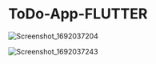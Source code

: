 # ToDo-App-FLUTTER

![Screenshot_1692037204](https://github.com/YasiraBanuka/ToDo-App-FLUTTER/assets/111946114/4e2a2cad-5aad-4fb4-b474-af046c26aa3d) 

![Screenshot_1692037243](https://github.com/YasiraBanuka/ToDo-App-FLUTTER/assets/111946114/9f228200-1ff1-41f0-9cc1-116b22664dbb)

